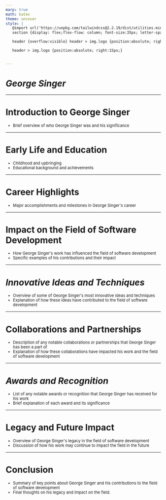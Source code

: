 ```yaml
---
marp: true
math: katex
theme: uncover
style: |
   @import url('https://unpkg.com/tailwindcss@2.2.19/dist/utilities.min.css');
   section {display: flex;flex-flow: column; font-size:35px; letter-spacing:1.4px;}

   header {overflow:visible} header > img.logo {position:absolute; right:15px;}

   header > img.logo {position:absolute; right:15px;}


---
```

<!-- backgroundColor: white -->
<!-- _class: lead -->

 # _George Singer_

---
<style scoped>p,li {font-size:0.96em}</style>

 # Introduction to George Singer

- Brief overview of who George Singer was and his significance

---
<style scoped>p,li {font-size:0.92em}</style>

 # Early Life and Education
- Childhood and upbringing
- Educational background and achievements


---
<style scoped>p,li {font-size:0.96em}</style>

 # Career Highlights

- Major accomplishments and milestones in George Singer's career

---
<style scoped>p,li {font-size:0.92em}</style>

 # Impact on the Field of Software Development
- How George Singer's work has influenced the field of software development
- Specific examples of his contributions and their impact


---
<style scoped>p,li {font-size:0.92em}</style>

 # _Innovative Ideas and Techniques_
- Overview of some of George Singer's most innovative ideas and techniques
- Explanation of how these ideas have contributed to the field of software development


---
<style scoped>p,li {font-size:0.92em}</style>

 # Collaborations and Partnerships
- Description of any notable collaborations or partnerships that George Singer has been a part of
- Explanation of how these collaborations have impacted his work and the field of software development


---
<style scoped>p,li {font-size:0.92em}</style>

 # _Awards and Recognition_

- List of any notable awards or recognition that George Singer has received for his work
- Brief explanation of each award and its significance

---
<style scoped>p,li {font-size:0.92em}</style>

 # Legacy and Future Impact
- Overview of George Singer's legacy in the field of software development
- Discussion of how his work may continue to impact the field in the future


---
<style scoped>p,li {font-size:0.92em}</style>

 # Conclusion
- Summary of key points about George Singer and his contributions to the field of software development
- Final thoughts on his legacy and impact on the field.
